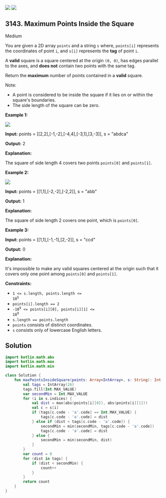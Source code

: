 [![](https://img.shields.io/github/stars/javadev/LeetCode-in-Kotlin?label=Stars&style=flat-square)](https://github.com/javadev/LeetCode-in-Kotlin)
[![](https://img.shields.io/github/forks/javadev/LeetCode-in-Kotlin?label=Fork%20me%20on%20GitHub%20&style=flat-square)](https://github.com/javadev/LeetCode-in-Kotlin/fork)

## 3143\. Maximum Points Inside the Square

Medium

You are given a 2D array `points` and a string `s` where, `points[i]` represents the coordinates of point `i`, and `s[i]` represents the **tag** of point `i`.

A **valid** square is a square centered at the origin `(0, 0)`, has edges parallel to the axes, and **does not** contain two points with the same tag.

Return the **maximum** number of points contained in a **valid** square.

Note:

*   A point is considered to be inside the square if it lies on or within the square's boundaries.
*   The side length of the square can be zero.

**Example 1:**

![](https://assets.leetcode.com/uploads/2024/03/29/3708-tc1.png)

**Input:** points = \[\[2,2],[-1,-2],[-4,4],[-3,1],[3,-3]], s = "abdca"

**Output:** 2

**Explanation:**

The square of side length 4 covers two points `points[0]` and `points[1]`.

**Example 2:**

![](https://assets.leetcode.com/uploads/2024/03/29/3708-tc2.png)

**Input:** points = \[\[1,1],[-2,-2],[-2,2]], s = "abb"

**Output:** 1

**Explanation:**

The square of side length 2 covers one point, which is `points[0]`.

**Example 3:**

**Input:** points = \[\[1,1],[-1,-1],[2,-2]], s = "ccd"

**Output:** 0

**Explanation:**

It's impossible to make any valid squares centered at the origin such that it covers only one point among `points[0]` and `points[1]`.

**Constraints:**

*   <code>1 <= s.length, points.length <= 10<sup>5</sup></code>
*   `points[i].length == 2`
*   <code>-10<sup>9</sup> <= points[i][0], points[i][1] <= 10<sup>9</sup></code>
*   `s.length == points.length`
*   `points` consists of distinct coordinates.
*   `s` consists only of lowercase English letters.

## Solution

```kotlin
import kotlin.math.abs
import kotlin.math.max
import kotlin.math.min

class Solution {
    fun maxPointsInsideSquare(points: Array<IntArray>, s: String): Int {
        val tags = IntArray(26)
        tags.fill(Int.MAX_VALUE)
        var secondMin = Int.MAX_VALUE
        for (i in s.indices) {
            val dist = max(abs(points[i][0]), abs(points[i][1]))
            val c = s[i]
            if (tags[c.code - 'a'.code] == Int.MAX_VALUE) {
                tags[c.code - 'a'.code] = dist
            } else if (dist < tags[c.code - 'a'.code]) {
                secondMin = min(secondMin, tags[c.code - 'a'.code])
                tags[c.code - 'a'.code] = dist
            } else {
                secondMin = min(secondMin, dist)
            }
        }
        var count = 0
        for (dist in tags) {
            if (dist < secondMin) {
                count++
            }
        }
        return count
    }
}
```